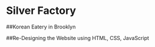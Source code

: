 # Silver Factory

##Korean Eatery in Brooklyn

##Re-Designing the Website using HTML, CSS, JavaScript
